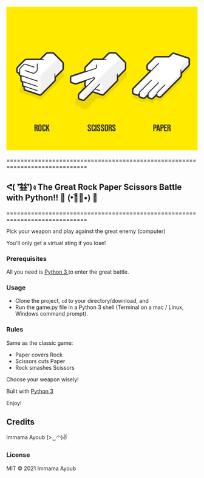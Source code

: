 ![alt text](rps_image.png "Logo Title Text 1")


=============================================================================
## ᕙ( ︡'︡益'︠)ง  The Great Rock Paper Scissors Battle with Python!! 💪 (•︡益︠•) 👊
=============================================================================

Pick your weapon and play against the great enemy (computer) 

You'll only get a virtual sting if you lose!

### Prerequisites

All you need is <a href="https://www.python.org/"> Python 3 </a>to enter the great battle.

### Usage

- Clone the project, <code>cd</code> to your directory/download, and 
- Run the game.py file in a Python 3 shell (Terminal on a mac / Linux, Windows command prompt).

### Rules

Same as the classic game:

- Paper covers Rock  
- Scissors cuts Paper  
- Rock smashes Scissors

Choose your weapon wisely!

Built with <a href="https://www.python.org/doc/"> Python 3 </a>

Enjoy!

## Credits

Immama Ayoub (>‿◠)✌

### License 
MIT
© 2021 Immama Ayoub

